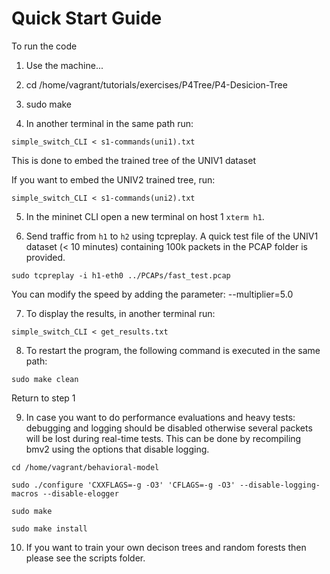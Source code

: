 # Quick Start Guide

To run the code
1. Use the machine...

2. cd /home/vagrant/tutorials/exercises/P4Tree/P4-Desicion-Tree

3. sudo make

4. In another terminal in the same path run:

`simple_switch_CLI < s1-commands(uni1).txt` 

This is done to embed the trained tree of the UNIV1 dataset

If you want to embed the UNIV2 trained tree, run:

`simple_switch_CLI < s1-commands(uni2).txt` 

5. In the mininet CLI open a new terminal on host 1 `xterm h1`.

6. Send traffic from `h1` to `h2` using tcpreplay. A quick test file of the UNIV1 dataset (< 10 minutes) containing 100k packets in the PCAP folder is provided.

`sudo tcpreplay -i h1-eth0 ../PCAPs/fast_test.pcap`

You can modify the speed by adding the parameter: --multiplier=5.0

7. To display the results, in another terminal run:

`simple_switch_CLI < get_results.txt`

8. To restart the program, the following command is executed in the same path:

`sudo make clean`

Return to step 1

9. In case you want to do performance evaluations and heavy tests: debugging and logging should be disabled otherwise several packets will be lost during real-time tests. This can be done by recompiling bmv2 using the options that disable logging.

`cd /home/vagrant/behavioral-model`

`sudo ./configure 'CXXFLAGS=-g -O3' 'CFLAGS=-g -O3' --disable-logging-macros --disable-elogger`

`sudo make`

`sudo make install`

10. If you want to train your own decison trees and random forests then please see the scripts folder.
